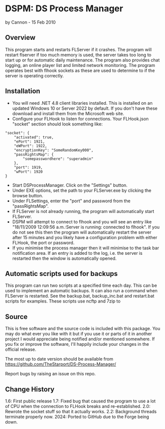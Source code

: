 # DSPM: DS Process Manager
by Cannon - 15 Feb 2010

## Overview

This program starts and restarts FLServer if it crashes. The program will restart flserver if too much memory is used, the server takes too long to start up or for automatic daily maintenance. The program also provides chat logging, an online player list and limited network monitoring. The program operates best with flhook sockets as these are used to determine to if the server is operating correctly. 

## Installation

- You will need .NET 4.8 client libraries installed. This is installed on an updated Windows 10 or Server 2022 by default. If you don't have these download and install them from the Microsoft web site.
- Configure your FLHook to listen for connections. Your FLHook.json "socket" section should look something like:

```
"socket": {
	"activated": true,
	"ePort": 1921,
	"eWPort": 1922,
	"encryptionKey": "SomeRandomKey000",
	"passRightsMap": {
		"somepasswordhere": "superadmin"
	},
	"port": 1919,
	"wPort": 1920
}
```
- Start DSProcessManager. Click on the "Settings" button.
- Under EXE options, set the path to your FLServer.exe by clicking the browse button.
- Under FLSettings, enter the "port" and password from the "passRightsMap".
- If FLServer is not already running, the program will automatically start FLServer.
- DSPM will attempt to connect to flhook and you will see an entry like "18/11/2009 12:09:56 a.m.:Server is running: connected to flhook". If you do not see this then the program will automatically restart the server after 15 minutes and you likely have a configuration problem with either FLHook, the port or password.
- If you minimise the process manager then it will minimise to the task bar notification area. If an entry is added to the log, i.e. the server is restarted then the window is automatically opened.

## Automatic scripts used for backups

This program can run two scripts at a specified time each day. This can be used to implement an automatic backups. It can also run a command when FLServer is restarted. See the backup.bat, backup_inc.bat and restart.bat scripts for examples. These scripts use ncftp and 7zip to

## Source

This is free software and the source code is included with this package. You may do what ever you like with it but if you use it or parts of it in another project I would appreciate being notified and/or mentioned somewhere. If you fix or improve the software, I'll happily include your changes in the official release. 

The most up to date version should be available from https://github.com/TheStarport/DS-Process-Manager/

Report bugs by raising an issue on this repo.

## Change History

1.6: First public release
1.7: Fixed bug that caused the program to use a lot of CPU when the connection to FLHook breaks and re-established.
2.0: Rewrote the socket stuff so that it actually works.
2.2: Background threads terminate properly now.
2024: Ported to GitHub due to the Forge being down.
